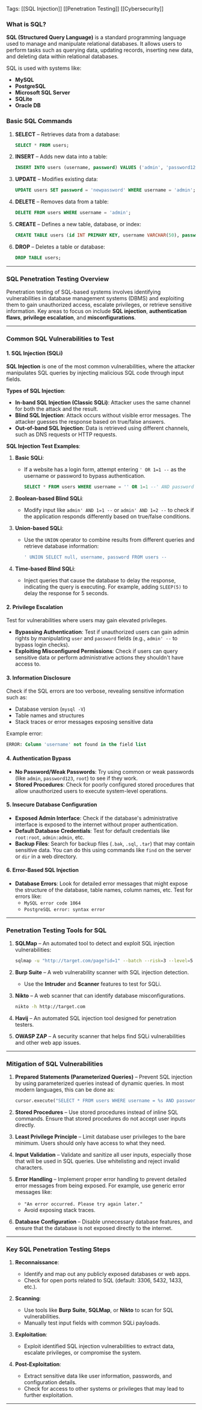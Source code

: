 Tags: [[SQL Injection]] [[Penetration Testing]] [[Cybersecurity]]

### **What is SQL?**

**SQL (Structured Query Language)** is a standard programming language used to manage and manipulate relational databases. It allows users to perform tasks such as querying data, updating records, inserting new data, and deleting data within relational databases.

SQL is used with systems like:
- **MySQL**
- **PostgreSQL**
- **Microsoft SQL Server**
- **SQLite**
- **Oracle DB**

### **Basic SQL Commands**

1. **SELECT** – Retrieves data from a database:
   ```sql
   SELECT * FROM users;
   ```

2. **INSERT** – Adds new data into a table:
   ```sql
   INSERT INTO users (username, password) VALUES ('admin', 'password123');
   ```

3. **UPDATE** – Modifies existing data:
   ```sql
   UPDATE users SET password = 'newpassword' WHERE username = 'admin';
   ```

4. **DELETE** – Removes data from a table:
   ```sql
   DELETE FROM users WHERE username = 'admin';
   ```

5. **CREATE** – Defines a new table, database, or index:
   ```sql
   CREATE TABLE users (id INT PRIMARY KEY, username VARCHAR(50), password VARCHAR(50));
   ```

6. **DROP** – Deletes a table or database:
   ```sql
   DROP TABLE users;
   ```

---

### **SQL Penetration Testing Overview**

Penetration testing of SQL-based systems involves identifying vulnerabilities in database management systems (DBMS) and exploiting them to gain unauthorized access, escalate privileges, or retrieve sensitive information. Key areas to focus on include **SQL injection**, **authentication flaws**, **privilege escalation**, and **misconfigurations**.

---

### **Common SQL Vulnerabilities to Test**

#### **1. SQL Injection (SQLi)**

**SQL Injection** is one of the most common vulnerabilities, where the attacker manipulates SQL queries by injecting malicious SQL code through input fields.

**Types of SQL Injection**:
- **In-band SQL Injection (Classic SQLi)**: Attacker uses the same channel for both the attack and the result.
- **Blind SQL Injection**: Attack occurs without visible error messages. The attacker guesses the response based on true/false answers.
- **Out-of-band SQL Injection**: Data is retrieved using different channels, such as DNS requests or HTTP requests.

**SQL Injection Test Examples**:

1. **Basic SQLi**:
   - If a website has a login form, attempt entering `' OR 1=1 --` as the username or password to bypass authentication.
     ```sql
     SELECT * FROM users WHERE username = '' OR 1=1 --' AND password = '';
     ```

2. **Boolean-based Blind SQLi**:
   - Modify input like `admin' AND 1=1 --` or `admin' AND 1=2 --` to check if the application responds differently based on true/false conditions.

3. **Union-based SQLi**:
   - Use the `UNION` operator to combine results from different queries and retrieve database information:
     ```sql
     ' UNION SELECT null, username, password FROM users --
     ```

4. **Time-based Blind SQLi**:
   - Inject queries that cause the database to delay the response, indicating the query is executing. For example, adding `SLEEP(5)` to delay the response for 5 seconds.

#### **2. Privilege Escalation**

Test for vulnerabilities where users may gain elevated privileges.

- **Bypassing Authentication**: Test if unauthorized users can gain admin rights by manipulating `user` and `password` fields (e.g., `admin' --` to bypass login checks).
- **Exploiting Misconfigured Permissions**: Check if users can query sensitive data or perform administrative actions they shouldn't have access to.

#### **3. Information Disclosure**

Check if the SQL errors are too verbose, revealing sensitive information such as:
- Database version (`mysql -V`)
- Table names and structures
- Stack traces or error messages exposing sensitive data

Example error:
```sql
ERROR: Column 'username' not found in the field list
```

#### **4. Authentication Bypass**

- **No Password/Weak Passwords**: Try using common or weak passwords (like `admin`, `password123`, `root`) to see if they work.
- **Stored Procedures**: Check for poorly configured stored procedures that allow unauthorized users to execute system-level operations.

#### **5. Insecure Database Configuration**

- **Exposed Admin Interface**: Check if the database's administrative interface is exposed to the internet without proper authentication.
- **Default Database Credentials**: Test for default credentials like `root:root`, `admin:admin`, etc.
- **Backup Files**: Search for backup files (`.bak`, `.sql`, `.tar`) that may contain sensitive data. You can do this using commands like `find` on the server or `dir` in a web directory.

#### **6. Error-Based SQL Injection**

- **Database Errors**: Look for detailed error messages that might expose the structure of the database, table names, column names, etc. Test for errors like:
  - `MySQL error code 1064`
  - `PostgreSQL error: syntax error`

---

### **Penetration Testing Tools for SQL**

1. **SQLMap** – An automated tool to detect and exploit SQL injection vulnerabilities:
   ```bash
   sqlmap -u "http://target.com/page?id=1" --batch --risk=3 --level=5
   ```

2. **Burp Suite** – A web vulnerability scanner with SQL injection detection.
   - Use the **Intruder** and **Scanner** features to test for SQLi.

3. **Nikto** – A web scanner that can identify database misconfigurations.
   ```bash
   nikto -h http://target.com
   ```

4. **Havij** – An automated SQL injection tool designed for penetration testers.

5. **OWASP ZAP** – A security scanner that helps find SQLi vulnerabilities and other web app issues.

---

### **Mitigation of SQL Vulnerabilities**

1. **Prepared Statements (Parameterized Queries)** – Prevent SQL injection by using parameterized queries instead of dynamic queries. In most modern languages, this can be done as:
   ```python
   cursor.execute("SELECT * FROM users WHERE username = %s AND password = %s", (username, password))
   ```

2. **Stored Procedures** – Use stored procedures instead of inline SQL commands. Ensure that stored procedures do not accept user inputs directly.

3. **Least Privilege Principle** – Limit database user privileges to the bare minimum. Users should only have access to what they need.

4. **Input Validation** – Validate and sanitize all user inputs, especially those that will be used in SQL queries. Use whitelisting and reject invalid characters.

5. **Error Handling** – Implement proper error handling to prevent detailed error messages from being exposed. For example, use generic error messages like:
   - `"An error occurred. Please try again later."`
   - Avoid exposing stack traces.

6. **Database Configuration** – Disable unnecessary database features, and ensure that the database is not exposed directly to the internet.

---

### **Key SQL Penetration Testing Steps**

1. **Reconnaissance**:
   - Identify and map out any publicly exposed databases or web apps.
   - Check for open ports related to SQL (default: 3306, 5432, 1433, etc.).

2. **Scanning**:
   - Use tools like **Burp Suite**, **SQLMap**, or **Nikto** to scan for SQL vulnerabilities.
   - Manually test input fields with common SQLi payloads.

3. **Exploitation**:
   - Exploit identified SQL injection vulnerabilities to extract data, escalate privileges, or compromise the system.

4. **Post-Exploitation**:
   - Extract sensitive data like user information, passwords, and configuration details.
   - Check for access to other systems or privileges that may lead to further exploitation.

---

